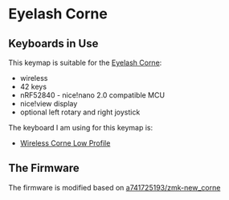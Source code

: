 # Eyelash Corne

## Keyboards in Use

This keymap is suitable for the [Eyelash Corne](https://github.com/a741725193/zmk-new_corne/tree/5e8f9086de1af09e223e9358fb1782329c813f21):

- wireless
- 42 keys
- nRF52840 - nice!nano 2.0 compatible MCU
- nice!view display
- optional left rotary and right joystick

The keyboard I am using for this keymap is:

- [Wireless Corne Low Profile](https://item.taobao.com/item.htm?id=882678432215)

## The Firmware

The firmware is modified based on [a741725193/zmk-new_corne](https://github.com/a741725193/zmk-new_corne/tree/5e8f9086de1af09e223e9358fb1782329c813f21)
